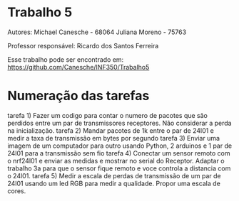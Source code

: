 # Trabalho 5

Autores: 
         Michael Canesche - 68064
         Juliana Moreno - 75763

Professor responsável: 
         Ricardo dos Santos Ferreira

Esse trabalho pode ser encontrado em: https://github.com/Canesche/INF350/Trabalho5

# Numeração das tarefas

tarefa 1) Fazer um codigo para contar o numero de pacotes que são perdidos entre um par de transmissores receptores. Não considerar a perda na inicialização.
tarefa 2) Mandar pacotes de 1k entre o par de 24l01 e medir a taxa de transmissão em bytes por segundo
tarefa 3) Enviar uma imagem de um computador para outro usando Python, 2 arduinos e 1 par de 24l01 para a transmissão sem fio
tarefa 4) Conectar um sensor remoto com o nrf24l01 e enviar as medidas e mostrar no serial do Receptor. Adaptar o trabalho 3a para que o sensor fique remoto e voce controla a distancia com o 24l01.
tarefa 5) Medir a escala de perdas de transmissão de um par de 24l01 usando um led RGB para medir a qualidade. Propor uma escala de cores.  

